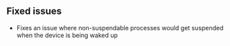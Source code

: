 ## Fixed issues
- Fixes an issue where non-suspendable processes would get suspended when the device is being waked up